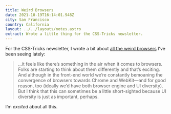 ```yaml
---
title: Weird Browsers
date: 2021-10-19T16:14:01.948Z
city: San Francisco
country: California
layout: ../../layouts/notes.astro
extract: Wrote a little thing for the CSS-Tricks newsletter.
---
```


For the CSS-Tricks newsletter, I wrote a bit about [all the weird browsers](https://css-tricks.com/newsletter/273-weird-browsers/) I’ve been seeing lately:

> ...it feels like there’s something in the air when it comes to browsers. Folks are starting to think about them differently and that’s exciting. And although in the front-end world we’re constantly bemoaning the convergence of browsers towards Chrome and WebKit—and for good reason, too (ideally we’d have both browser engine and UI diversity). But I think that this can sometimes be a little short-sighted because UI diversity is just as important, perhaps.

I’m _excited_ about all this.
